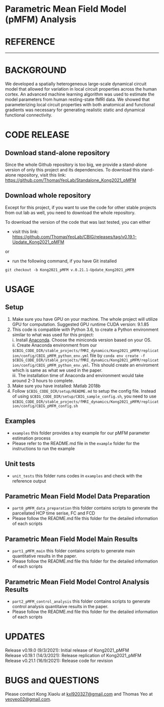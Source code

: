 # Parametric Mean Field Model (pMFM) Analysis
# REFERENCE
********
# BACKGROUND
We developed a spatially heterogeneous large-scale dynamical circuit model that allowed for variation in local circuit properties across the human cortex. An advanced machine learning algorithm was used to estimate the model parameters from human resting-state fMRI data. We showed that parameterizing local circuit properties with both anatomical and functional gradients was necessary for generating realistic static and dynamical functional connectivity.
# CODE RELEASE
## Download stand-alone repository
Since the whole Github repository is too big, we provide a stand-alone version of only this project and its dependencies. To download this stand-alone repository, visit this link: https://github.com/ThomasYeoLab/Standalone_Kong2021_pMFM

## Download whole repository
Except for this project, if you want to use the code for other stable projects from out lab as well, you need to download the whole repository.

To download the version of the code that was last tested, you can either

* visit this link: https://github.com/ThomasYeoLab/CBIG/releases/tag/v0.19.1-Update_Kong2021_pMFM

or

* run the following command, if you have Git installed

`git checkout -b Kong2021_pMFM v.0.21.1-Update_Kong2021_pMFM`

# USAGE
## Setup
1. Make sure you have GPU on your machine. The whole project will utilize GPU for computation. Suggested GPU runtime CUDA version: 9.1.85
2. This code is compatible with Python 3.6, to create a Python environment similar to what was used for this project:<br />
    i. Install [Anaconda](https://www.anaconda.com/products/individual#Downloads). Choose the miniconda version based on your OS.<br />
    ii. Create Anaconda environment from our `$CBIG_CODE_DIR/stable_projects/fMRI_dynamics/Kong2021_pMFM/replication/config/CBIG_pMFM_python_env.yml` file by `conda env create -f $CBIG_CODE_DIR/stable_projects/fMRI_dynamics/Kong2021_pMFM/replication/config/CBIG_pMFM_python_env.yml`. This should create an enviroment which is same as what we used in the paper.<br />
    iii. The installation time of Anaconda and environment would take around 2-3 hours to complete.<br />
3. Make sure you have installed: Matlab 2018b
4. Follow `$CBIG_CODE_DIR/setup/README.md` to setup the config file. Instead of using `$CBIG_CODE_DIR/setup/CBIG_sample_config.sh`, you need to use `$CBIG_CODE_DIR/stable_projects/fMRI_dynamics/Kong2021_pMFM/replication/config/CBIG_pMFM_config.sh`

## Examples
* `examples` this folder provides a toy example for our pMFM parameter estimation process
* Please refer to the README.md file in the `example` folder for the instructions to run the example

## Unit tests
* `unit_tests` this folder runs codes in `examples` and check with the reference output

## Parametric Mean Field Model Data Preparation
* `part0_pMFM_data_preparation` this folder contains scripts to generate the parcellated HCP time serise, FC and FCD
* Please follow the README.md file this folder for the detailed information of each scripts

## Parametric Mean Field Model Main Results
* `part1_pMFM_main` this folder contains scripts to generate main quantitative results in the paper.
* Please follow the README.md file this folder for the detailed information of each scripts

## Parametric Mean Field Model Control Analysis Results
* `part2_pMFM_control_analysis` this folder contains scripts to generate control analysis quantitaive results in the paper.
* Please follow the README.md file this folder for the detailed information of each scripts


# UPDATES
Release v0.19.0 (9/3/2021): Initial release of Kong2021_pMFM </br>
Release v0.19.1 (14/3/2021): Release replication of Kong2021_pMFM </br>
Release v0.21.1 (16/9/2021): Release code for revision

# BUGS and QUESTIONS
Please contact Kong Xiaolu at kxl920327@gmail.com and Thomas Yeo at yeoyeo02@gmail.com.
